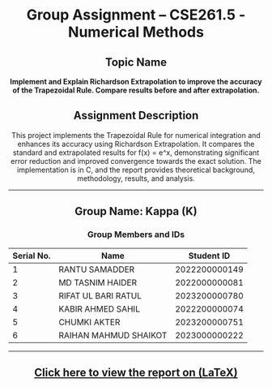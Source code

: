 # <div align="center">Group Assignment – CSE261.5 - Numerical Methods</div>

## <div align="center">Topic Name</div>  
<div align="center"><b>Implement and Explain Richardson Extrapolation to improve the accuracy of the Trapezoidal Rule. Compare results before and after extrapolation.</b></div>  

## <div align="center">Assignment Description</div>
<div align="center">
This project implements the Trapezoidal Rule for numerical integration and enhances its accuracy using Richardson Extrapolation. It compares the standard and extrapolated results for f(x) = e^x, demonstrating significant error reduction and improved convergence towards the exact solution. The implementation is in C, and the report provides theoretical background, methodology, results, and analysis.
</div>

---

## <div align="center">Group Name: Kappa (K)</div>

<div align="center">

### Group Members and IDs  

| Serial No. | Name                  | Student ID       |
|------------|-----------------------|-----------------|
| 1          | RANTU SAMADDER        | 2022200000149   |
| 2          | MD TASNIM HAIDER      | 2022000000081   |
| 3          | RIFAT UL BARI RATUL   | 2023200000780   |
| 4          | KABIR AHMED SAHIL     | 2022200000074   |
| 5          | CHUMKI AKTER          | 2023200000751   |
| 6          | RAIHAN MAHMUD SHAIKOT | 2023000000222   |

</div>

---

## <div align="center">[Click here to view the report on (LaTeX)](https://www.overleaf.com/read/kvfrwpnmnmqj#38aa43)</div>
